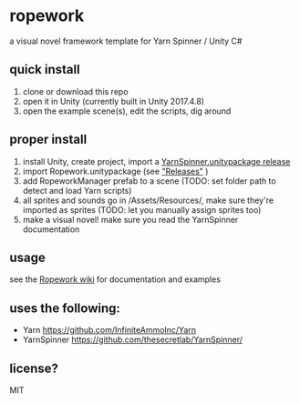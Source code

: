 # ropework
a visual novel framework template for Yarn Spinner / Unity C#

## quick install
1. clone or download this repo
2. open it in Unity (currently built in Unity 2017.4.8)
3. open the example scene(s), edit the scripts, dig around

## proper install
1. install Unity, create project, import a [YarnSpinner.unitypackage release](https://github.com/thesecretlab/YarnSpinner/releases)
2. import Ropework.unitypackage (see ["Releases"](https://github.com/radiatoryang/ropework/releases) )
3. add RopeworkManager prefab to a scene (TODO: set folder path to detect and load Yarn scripts)
4. all sprites and sounds go in /Assets/Resources/, make sure they're imported as sprites (TODO: let you manually assign sprites too)
5. make a visual novel! make sure you read the YarnSpinner documentation

## usage
see the [Ropework wiki](https://github.com/radiatoryang/ropework/wiki) for documentation and examples

## uses the following:
- Yarn https://github.com/InfiniteAmmoInc/Yarn
- YarnSpinner https://github.com/thesecretlab/YarnSpinner/

## license?
MIT
